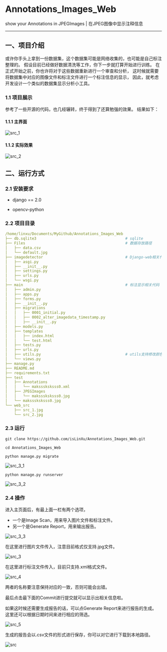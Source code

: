 # Annotations_Images_Web

show your Annotations in JPEGImages | 在JPEG图像中显示注释信息



---

## 一、项目介绍

或许你手头上拿到一份数据集，这个数据集可能是网络收集的，也可能是自己标注整理的。
假设目前已经做好数据清洗等工作，你下一步就打算开始进行训练。
在正式开始之前，你也许将对于这些数据重新进行一个审查和分析，
这时候就需要将数据集中对应的图像文件和标注文件进行一个标注信息的显示，
因此，就考虑开发设计一个类似的数据集显示分析小工具。



### 1.1 项目展示

参考了一些开源的代码，也几经辗转，终于得到了还算勉强的效果。
结果如下：

#### 1.1.1 主界面

![src_1](web_src/src_1.jpg)

#### 1.1.2 实际效果

![src_2](web_src/src_2.jpg)





## 二、运行方式

### 2.1  安装要求

- django == 2.0

- opencv-python


### 2.2 项目目录

```yaml
/home/linxu/Documents/MyGithub/Annotations_Images_Web
├── db.sqlite3                                        # sqlite
├── Files											  # 数据存放路径
│   ├── data.csv
│   └── default.jpg
├── imagedetector									  # Django-web相关代码
│   ├── asgi.py
│   ├── __init__.py
│   ├── settings.py
│   ├── urls.py
│   └── wsgi.py
├── main											  # 标注显示相关代码
│   ├── admin.py
│   ├── apps.py
│   ├── forms.py
│   ├── __init__.py
│   ├── migrations
│   │   ├── 0001_initial.py
│   │   ├── 0002_alter_imagedata_timestamp.py
│   │   ├── __init__.py
│   ├── models.py
│   ├── templates
│   │   ├── index.html
│   │   └── test.html
│   ├── tests.py
│   ├── urls.py
│   ├── utils.py									  # utils支持修改颜色和读图片 
│   └── views.py
├── manage.py
├── README.md
├── requirements.txt
├── test
│   ├── Annotations
│   │   └── maksssksksss0.xml
│   ├── JPEGImages
│   │   └── maksssksksss0.jpg
│   └── maksssksksss0.jpg
└── web_src
    ├── src_1.jpg
    └── src_2.jpg
```



### 2.3 运行

```shell
git clone https://github.com/isLinXu/Annotations_Images_Web.git
```


```shell
cd Annotations_Images_Web
```

```shell
python manage.py migrate
```

![src_3_1](web_src/src_3_1.jpg)


```shell
python manage.py runserver
```

![src_3_2](web_src/src_3_2.jpg)

### 2.4 操作

进入主页面后，有最上面一栏有两个选项，

- 一个是Image Scan，用来导入图片文件和标注文件。
- 另一个是Generate Report，用来输出报告。

![src_3_3](web_src/src_3_3.jpg)


在这里进行图片文件传入，注意目前格式仅支持.jpg文件。

![src_3](web_src/src_3.jpg)

在这里进行标注文件传入，目前只支持.xml格式文件。

![src_4](web_src/src_4.jpg)

两者的名称要注意保持对应的一致，否则可能会出错。

最后点击最下面的Commit进行提交就可以显示出相关信息啦。



如果这时候还需要生成报告的话，可以点Generate Report来进行报告的生成。
这里还可以根据日期时间来进行相应的筛选。


![src_5](web_src/src_5.jpg)

生成的报告会以.csv文件的形式进行保存，你可以对它进行下载到本地路径。

![src](web_src/src.jpg)



